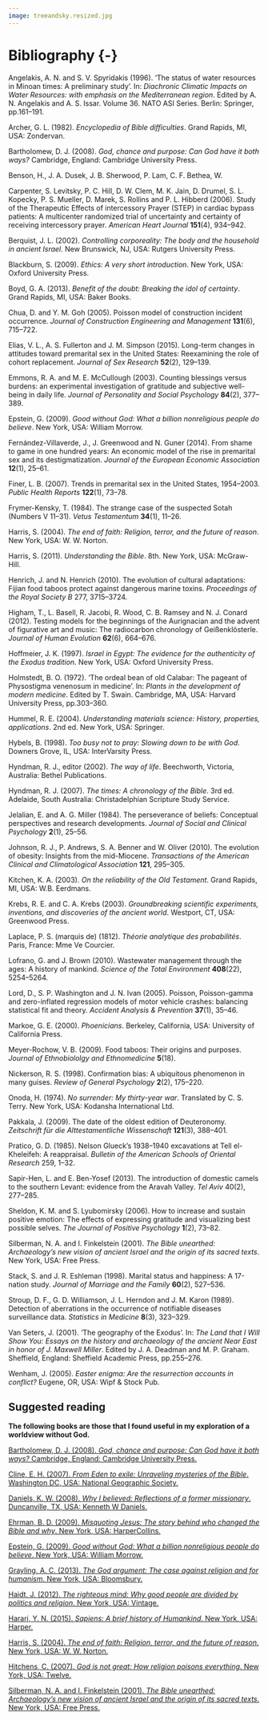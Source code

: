 ```yaml
---
image: treeandsky.resized.jpg
---
```


# Bibliography {-}


Angelakis, A. N. and S. V. Spyridakis (1996). ‘The status of water resources in Minoan times: A preliminary study’. In: _Diachronic Climatic Impacts on Water Resources: with emphasis on the Mediterranean region_. Edited by A. N. Angelakis and A. S. Issar. Volume 36. NATO ASI Series. Berlin: Springer, pp.161–191.

Archer, G. L. (1982). _Encyclopedia of Bible difficulties_. Grand Rapids, MI, USA: Zondervan.

Bartholomew, D. J. (2008). _God, chance and purpose: Can God have it both ways?_ Cambridge, England: Cambridge University Press.

Benson, H., J. A. Dusek, J. B. Sherwood, P. Lam, C. F. Bethea, W.

Carpenter, S. Levitsky, P. C. Hill, D. W. Clem, M. K. Jain, D. Drumel, S. L. Kopecky, P. S. Mueller, D. Marek, S. Rollins and P. L. Hibberd (2006). Study of the Therapeutic Effects of intercessory Prayer (STEP) in cardiac bypass patients: A multicenter randomized trial of uncertainty and certainty of receiving intercessory prayer. _American Heart Journal_ **151**(4), 934–942.

Berquist, J. L. (2002). _Controlling corporeality: The body and the household in ancient Israel_. New Brunswick, NJ, USA: Rutgers University Press.

Blackburn, S. (2009). _Ethics: A very short introduction_. New York, USA: Oxford University Press.

Boyd, G. A. (2013). _Benefit of the doubt: Breaking the idol of certainty_. Grand Rapids, MI, USA: Baker Books.

Chua, D. and Y. M. Goh (2005). Poisson model of construction incident occurrence. _Journal of Construction Engineering and Management_ **131**(6), 715–722.

Elias, V. L., A. S. Fullerton and J. M. Simpson (2015). Long-term changes in attitudes toward premarital sex in the United States: Reexamining the role of cohort replacement. _Journal of Sex Research_ **52**(2), 129–139.

Emmons, R. A. and M. E. McCullough (2003). Counting blessings versus burdens: an experimental investigation of gratitude and subjective well-being in daily life. _Journal of Personality and Social Psychology_ **84**(2), 377–389.

Epstein, G. (2009). _Good without God: What a billion nonreligious people do believe_. New York, USA: William Morrow.

Fernández-Villaverde, J., J. Greenwood and N. Guner (2014). From shame to game in one hundred years: An economic model of the rise in premarital sex and its destigmatization. _Journal of the European Economic Association_ **12**(1), 25–61.

Finer, L. B. (2007). Trends in premarital sex in the United States, 1954–2003. _Public Health Reports_ **122**(1), 73–78.

Frymer-Kensky, T. (1984). The strange case of the suspected Sotah (Numbers V 11–31). _Vetus Testamentum_ **34**(1), 11–26.

Harris, S. (2004). _The end of faith: Religion, terror, and the future of reason_. New York, USA: W. W. Norton.

Harris, S. (2011). _Understanding the Bible_. 8th. New York, USA: McGraw-Hill.

Henrich, J. and N. Henrich (2010). The evolution of cultural adaptations: Fijian food taboos protect against dangerous marine toxins. _Proceedings of the Royal Society B_ 277, 3715–3724.

Higham, T., L. Basell, R. Jacobi, R. Wood, C. B. Ramsey and N. J. Conard (2012). Testing models for the beginnings of the Aurignacian and the advent of figurative art and music: The radiocarbon chronology of Geißenklösterle. _Journal of Human Evolution_ **62**(6), 664–676.

Hoffmeier, J. K. (1997). _Israel in Egypt: The evidence for the authenticity of the Exodus tradition_. New York, USA: Oxford University Press.

Holmstedt, B. O. (1972). ‘The ordeal bean of old Calabar: The pageant of Physostigma venenosum in medicine’. In: _Plants in the development of modern medicine_. Edited by T. Swain. Cambridge, MA, USA: Harvard University Press, pp.303–360.

Hummel, R. E. (2004). _Understanding materials science: History, properties, applications_. 2nd ed. New York, USA: Springer.

Hybels, B. (1998). _Too busy not to pray: Slowing down to be with God_. Downers Grove, IL, USA: InterVarsity Press.

Hyndman, R. J., editor (2002). _The way of life_. Beechworth, Victoria, Australia: Bethel Publications.

Hyndman, R. J. (2007). _The times: A chronology of the Bible_. 3rd ed. Adelaide, South Australia: Christadelphian Scripture Study Service.

Jelalian, E. and A. G. Miller (1984). The perseverance of beliefs: Conceptual perspectives and research developments. _Journal of Social and Clinical Psychology_ **2**(1), 25–56.

Johnson, R. J., P. Andrews, S. A. Benner and W. Oliver (2010). The evolution of obesity: Insights from the mid-Miocene. _Transactions of the American Clinical and Climatological Association_ **121**, 295–305.

Kitchen, K. A. (2003). _On the reliability of the Old Testament_. Grand Rapids, MI, USA: W.B. Eerdmans.

Krebs, R. E. and C. A. Krebs (2003). _Groundbreaking scientific experiments, inventions, and discoveries of the ancient world_. Westport, CT, USA: Greenwood Press.

Laplace, P. S. (marquis de) (1812). _Théorie analytique des probabilités_. Paris, France: Mme Ve Courcier.

Lofrano, G. and J. Brown (2010). Wastewater management through the ages: A history of mankind. _Science of the Total Environment_ **408**(22), 5254–5264.

Lord, D., S. P. Washington and J. N. Ivan (2005). Poisson, Poisson-gamma and zero-inflated regression models of motor vehicle crashes: balancing statistical fit and theory. _Accident Analysis & Prevention_ **37**(1), 35–46.

Markoe, G. E. (2000). _Phoenicians_. Berkeley, California, USA: University of California Press.

Meyer-Rochow, V. B. (2009). Food taboos: Their origins and purposes. _Journal of Ethnobiololgy and Ethnomedicine_ **5**(18).

Nickerson, R. S. (1998). Confirmation bias: A ubiquitous phenomenon in many guises. _Review of General Psychology_ **2**(2), 175–220.

Onoda, H. (1974). _No surrender: My thirty-year war_. Translated by C. S. Terry. New York, USA: Kodansha International Ltd.

Pakkala, J. (2009). The date of the oldest edition of Deuteronomy. _Zeitschrift für die Alttestamentliche Wissenschaft_ **121**(3), 388–401.

Pratico, G. D. (1985). Nelson Glueck’s 1938–1940 excavations at Tell el-Kheleifeh: A reappraisal. _Bulletin of the American Schools of Oriental Research_ 259, 1–32.

Sapir-Hen, L. and E. Ben-Yosef (2013). The introduction of domestic camels to the southern Levant: evidence from the Aravah Valley. _Tel Aviv_ 40(2), 277–285.

Sheldon, K. M. and S. Lyubomirsky (2006). How to increase and sustain positive emotion: The effects of expressing gratitude and visualizing best possible selves. _The Journal of Positive Psychology_ **1**(2), 73–82.

Silberman, N. A. and I. Finkelstein (2001). _The Bible unearthed: Archaeology’s new vision of ancient Israel and the origin of its sacred texts_. New York, USA: Free Press.

Stack, S. and J. R. Eshleman (1998). Marital status and happiness: A 17-nation study. _Journal of Marriage and the Family_ **60**(2), 527–536.

Stroup, D. F., G. D. Williamson, J. L. Herndon and J. M. Karon (1989). Detection of aberrations in the occurrence of notifiable diseases surveillance data. _Statistics in Medicine_ **8**(3), 323–329.

Van Seters, J. (2001). ‘The geography of the Exodus’. In: _The Land that I Will Show You: Essays on the history and archaeology of the ancient Near East in honor of J. Maxwell Miller_. Edited by J. A. Deadman and M. P. Graham. Sheffield, England: Sheffield Academic Press, pp.255–276.

Wenham, J. (2005). _Easter enigma: Are the resurrection accounts in conflict?_ Eugene, OR, USA: Wipf & Stock Pub.


## Suggested reading

**The following books are those that I found useful in my exploration of a worldview without God.**

[Bartholomew, D. J. (2008). _God, chance and purpose: Can God have it both ways?_ Cambridge, England: Cambridge University Press.](http://amzn.com/dp/B000SMACX0/?tag=otexts-20)

[Cline, E. H. (2007). _From Eden to exile: Unraveling mysteries of the Bible_. Washington DC, USA: National Geographic Society.](http://amzn.com/dp/1426202083/?tag=otexts-20)

[Daniels, K. W. (2008). _Why I believed: Reflections of a former missionary_. Duncanville, TX, USA: Kenneth W Daniels.](http://amzn.com/dp/0578003880/?tag=otexts-20)

[Ehrman, B. D. (2009). _Misquoting Jesus: The story behind who changed the Bible and why_. New York, USA: HarperCollins.](http://amzn.com/dp/0060859512/?tag=otexts-20)

[Epstein, G. (2009). _Good without God: What a billion nonreligious people do believe_. New York, USA: William Morrow.](http://amzn.com/dp/006167012X/?tag=otexts-20)

[Grayling, A. C. (2013). _The God argument: The case against religion and for humanism_. New York, USA: Bloomsbury.](http://amzn.com/dp/1620401924/?tag=otexts-20)

[Haidt, J. (2012). _The righteous mind: Why good people are divided by politics and religion_. New York, USA: Vintage.](http://amzn.com/dp/0307455777/?tag=otexts-20)

[Harari, Y. N. (2015). _Sapiens: A brief history of Humankind_. New York, USA: Harper.](http://amzn.com/dp/0062316095/?tag=otexts-20)

[Harris, S. (2004). _The end of faith: Religion, terror, and the future of reason_. New York, USA: W. W. Norton.](http://amzn.com/dp/0393327655/?tag=otexts-20)

[Hitchens, C. (2007). _God is not great: How religion poisons everything_. New York, USA: Twelve.](http://amzn.com/dp/0446697966/?tag=otexts-20)

[Silberman, N. A. and I. Finkelstein (2001). _The Bible unearthed: Archaeology’s new vision of ancient Israel and the origin of its sacred texts_. New York, USA: Free Press.](http://amzn.com/dp/0684869136/?tag=otexts-20)
